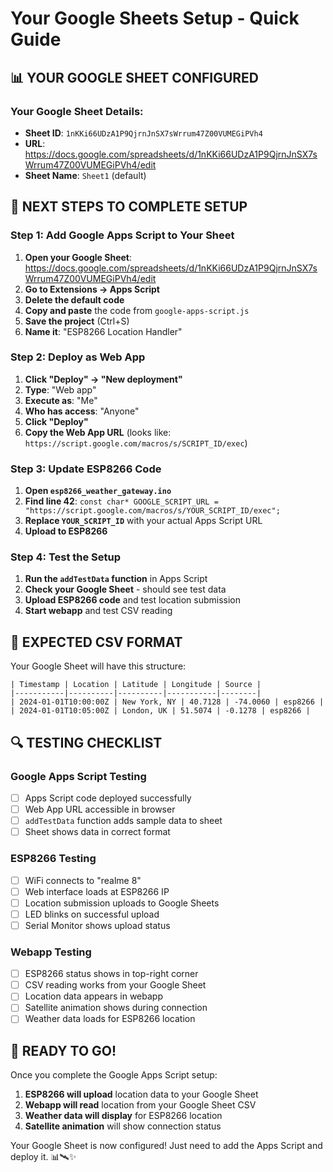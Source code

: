 # Your Google Sheets Setup - Quick Guide

## 📊 **YOUR GOOGLE SHEET CONFIGURED**

### **Your Google Sheet Details:**
- **Sheet ID**: `1nKKi66UDzA1P9QjrnJnSX7sWrrum47Z00VUMEGiPVh4`
- **URL**: https://docs.google.com/spreadsheets/d/1nKKi66UDzA1P9QjrnJnSX7sWrrum47Z00VUMEGiPVh4/edit
- **Sheet Name**: `Sheet1` (default)

## 🔧 **NEXT STEPS TO COMPLETE SETUP**

### **Step 1: Add Google Apps Script to Your Sheet**
1. **Open your Google Sheet**: https://docs.google.com/spreadsheets/d/1nKKi66UDzA1P9QjrnJnSX7sWrrum47Z00VUMEGiPVh4/edit
2. **Go to Extensions → Apps Script**
3. **Delete the default code**
4. **Copy and paste** the code from `google-apps-script.js`
5. **Save the project** (Ctrl+S)
6. **Name it**: "ESP8266 Location Handler"

### **Step 2: Deploy as Web App**
1. **Click "Deploy" → "New deployment"**
2. **Type**: "Web app"
3. **Execute as**: "Me"
4. **Who has access**: "Anyone"
5. **Click "Deploy"**
6. **Copy the Web App URL** (looks like: `https://script.google.com/macros/s/SCRIPT_ID/exec`)

### **Step 3: Update ESP8266 Code**
1. **Open `esp8266_weather_gateway.ino`**
2. **Find line 42**: `const char* GOOGLE_SCRIPT_URL = "https://script.google.com/macros/s/YOUR_SCRIPT_ID/exec";`
3. **Replace `YOUR_SCRIPT_ID`** with your actual Apps Script URL
4. **Upload to ESP8266**

### **Step 4: Test the Setup**
1. **Run the `addTestData` function** in Apps Script
2. **Check your Google Sheet** - should see test data
3. **Upload ESP8266 code** and test location submission
4. **Start webapp** and test CSV reading

## 🎯 **EXPECTED CSV FORMAT**

Your Google Sheet will have this structure:
```
| Timestamp | Location | Latitude | Longitude | Source |
|-----------|----------|----------|-----------|--------|
| 2024-01-01T10:00:00Z | New York, NY | 40.7128 | -74.0060 | esp8266 |
| 2024-01-01T10:05:00Z | London, UK | 51.5074 | -0.1278 | esp8266 |
```

## 🔍 **TESTING CHECKLIST**

### **Google Apps Script Testing**
- [ ] Apps Script code deployed successfully
- [ ] Web App URL accessible in browser
- [ ] `addTestData` function adds sample data to sheet
- [ ] Sheet shows data in correct format

### **ESP8266 Testing**
- [ ] WiFi connects to "realme 8"
- [ ] Web interface loads at ESP8266 IP
- [ ] Location submission uploads to Google Sheets
- [ ] LED blinks on successful upload
- [ ] Serial Monitor shows upload status

### **Webapp Testing**
- [ ] ESP8266 status shows in top-right corner
- [ ] CSV reading works from your Google Sheet
- [ ] Location data appears in webapp
- [ ] Satellite animation shows during connection
- [ ] Weather data loads for ESP8266 location

## 🚀 **READY TO GO!**

Once you complete the Google Apps Script setup:
1. **ESP8266 will upload** location data to your Google Sheet
2. **Webapp will read** location from your Google Sheet CSV
3. **Weather data will display** for ESP8266 location
4. **Satellite animation** will show connection status

Your Google Sheet is now configured! Just need to add the Apps Script and deploy it. 📊🛰️✨
